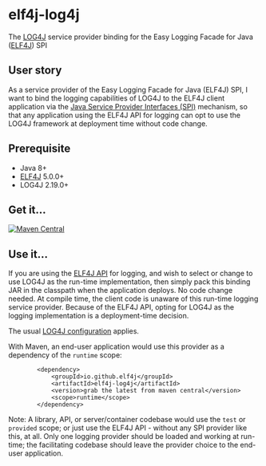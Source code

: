 # elf4j-log4j

The [LOG4J](https://logging.apache.org/log4j/2.x/) service provider binding for the Easy Logging Facade for
Java ([ELF4J](https://github.com/elf4j/elf4j-api)) SPI

## User story

As a service provider of the Easy Logging Facade for Java (ELF4J) SPI, I want to bind the logging capabilities of LOG4J
to the ELF4J client application via
the [Java Service Provider Interfaces (SPI)](https://docs.oracle.com/javase/tutorial/sound/SPI-intro.html) mechanism,
so that any application using the ELF4J API for logging can opt to use the LOG4J framework at deployment time without
code change.

## Prerequisite

- Java 8+
- [ELF4J](https://github.com/elf4j/elf4j-api) 5.0.0+
- LOG4J 2.19.0+

## Get it...

[![Maven Central](https://img.shields.io/maven-central/v/io.github.elf4j/elf4j-log4j.svg?label=Maven%20Central)](https://search.maven.org/search?q=g:%22io.github.elf4j%22%20AND%20a:%22elf4j-log4j%22)

## Use it...

If you are using the [ELF4J API](https://github.com/elf4j/elf4j-api#the-client-api) for logging, and wish to select or
change to use LOG4J as the run-time implementation, then simply pack this binding JAR in the classpath when the
application deploys. No code change needed. At compile time, the client code is unaware of this run-time logging service
provider. Because of the ELF4J API, opting for LOG4J as the logging implementation is a deployment-time decision.

The usual [LOG4J configuration](https://logging.apache.org/log4j/2.x/manual/configuration.html) applies.

With Maven, an end-user application would use this provider as a dependency of the `runtime` scope:

```
        <dependency>
            <groupId>io.github.elf4j</groupId>
            <artifactId>elf4j-log4j</artifactId>
            <version>grab the latest from maven central</version>
            <scope>runtime</scope>
        </dependency>
```

Note: A library, API, or server/container codebase would use the `test` or `provided` scope; or just use the ELF4J API -
without any SPI provider like this, at all. Only one logging provider should be loaded and working at run-time; the
facilitating codebase should leave the provider choice to the end-user application.
